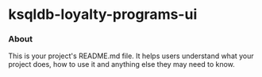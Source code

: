 ksqldb-loyalty-programs-ui
==========================

### About

This is your project's README.md file. It helps users understand what your
project does, how to use it and anything else they may need to know.